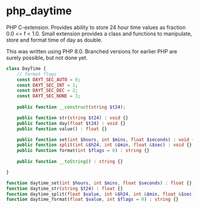# php_daytime
PHP C-extension. Provides ability to store 24 hour time values as fraction 0.0 <= f < 1.0. 
Small extension provides a class and functions to manipulate, store and format time of day as double.

This was written using PHP 8.0.  Branched versions for earlier PHP are surely possible, but not done yet.

```php
class DayTime {
    // format flags
    const DAYT_SEC_AUTO = 0;
    const DAYT_SEC_INT = 1;
    const DAYT_SEC_DEC = 2;
    const DAYT_SEC_NONE = 3;
    
    public function __construct(string $t24);

    public function str(string $t24) : void {}
    public function day(float $t24) : void {}
    public function value() : float {}

    public function set(int $hours, int $mins, float $seconds) : void {}
    public function split(int &$h24, int &$min, float &$sec) : void {}
    public function format(int $flags = 0) : string {}
    
    public function __toString() : string {}

}

function daytime_set(int $hours, int $mins, float $seconds) : float {}
function daytime_str(string $t24) : float {}
function daytime_split(float $value, int &$h24, int &$min, float &$sec) : void {}
function daytime_format(float $value, int $flags = 0) : string {}
```
